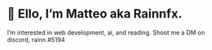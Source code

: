 # 👋 Ello, I’m Matteo aka Rainnfx.
I’m interested in web development, ai, and reading.
Shoot me a DM on discord, rainn.#5194

<!---
rainnfx/rainnfx is a ✨ special ✨ repository because its `README.md` (this file) appears on your GitHub profile.
You can click the Preview link to take a look at your changes.
--->

